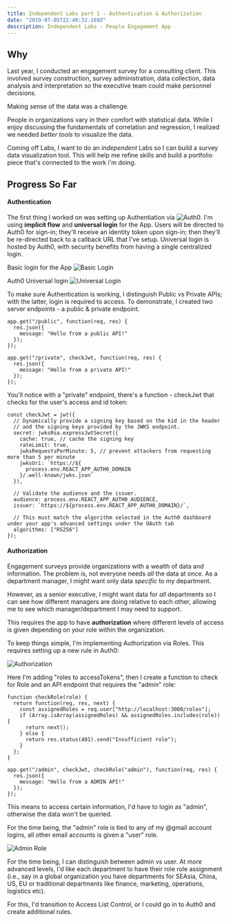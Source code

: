 ```yaml
---
title: Independent Labs part 1 - Authentication & Authorization
date: "2019-07-05T22:40:32.169Z"
description: Independent Labs - People Engagement App
---
```


## Why

Last year, I conducted an engagement survey for a consulting client. This involved survey construction, survey administration, data collection, data analysis and interpretation so the executive team could make personnel decisions.

Making sense of the data was a challenge.

People in organizations vary in their comfort with statistical data. While I enjoy discussing the fundamentals of correlation and regression, I realized we needed _better tools_ to visualize the data.

Coming off Labs, I want to do an _independent_ Labs so I can build a survey data visualization tool. This will help me refine skills and build a portfolio piece that's connected to the work i'm doing.

## Progress So Far

#### Authentication

The first thing I worked on was setting up Authentiation via ![Auth0](https://auth0.com/). I'm using **implicit flow** and **universal login** for the App. Users will be directed to Auth0 for sign-in; they'll receive an identity token upon sign-in; then they'll be re-directed back to a callback URL that I've setup. Universal login is hosted by Auth0, with security benefits from having a single centralized login.

Basic login for the App
![Basic Login](./temp-login.png)

Auth0 Universal login
![Universal Login](./universal-log.png)

To make sure Authentication is working, I distinguish Public vs Private APIs; with the latter, login is required to access. To demonstrate, I created two server endpoints - a public & private endpoint.

```
app.get("/public", function(req, res) {
  res.json({
    message: "Hello from a public API!"
  });
});

app.get("/private", checkJwt, function(req, res) {
  res.json({
    message: "Hello from a private API!"
  });
});

```

You'll notice with a "private" endpoint, there's a function - checkJwt that checks for the user's access and id token:

```
const checkJwt = jwt({
  // Dynamically provide a signing key based on the kid in the header
  // and the signing keys provided by the JWKS endpoint.
  secret: jwksRsa.expressJwtSecret({
    cache: true, // cache the signing key
    rateLimit: true,
    jwksRequestsPerMinute: 5, // prevent attackers from requesting more than 5 per minute
    jwksUri: `https://${
      process.env.REACT_APP_AUTH0_DOMAIN
    }/.well-known/jwks.json`
  }),

  // Validate the audience and the issuer.
  audience: process.env.REACT_APP_AUTH0_AUDIENCE,
  issuer: `https://${process.env.REACT_APP_AUTH0_DOMAIN}/`,

  // This must match the algorithm selected in the Auth0 dashboard under your app's advanced settings under the OAuth tab
  algorithms: ["RS256"]
});
```

#### Authorization

Engagement surveys provide organizations with a wealth of data and information. The problem is, not everyone needs _all_ the data at once. As a department manager, I might want only data _specific_ to my department.

However, as a senior executive, I might want data for _all_ departments so I can see how different managers are doing relative to each other, allowing me to see which manager/department I may need to support.

This requires the app to have **authorization** where different levels of access is given depending on your role within the organization.

To keep things simple, I'm implementing Authorization via Roles. This requires setting up a new rule in Auth0:

![Authorization](./Authorization-roles.png)

Here I'm adding "roles to accessTokens", then I create a function to check for Role and an API endpoint that requires the "admin" role:

```
function checkRole(role) {
  return function(req, res, next) {
    const assignedRoles = req.user["http://localhost:3000/roles"];
    if (Array.isArray(assignedRoles) && assignedRoles.includes(role)) {
      return next();
    } else {
      return res.status(401).send("Insufficient role");
    }
  };
}

app.get("/admin", checkJwt, checkRole("admin"), function(req, res) {
  res.json({
    message: "Hello from a ADMIN API!"
  });
});

```

This means to access certain information, I'd have to login as "admin", otherwise the data won't be queried.

For the time being, the "admin" role is tied to any of my @gmail account logins, all other email accounts is given a "user" role.

![Admin Role](./admin-role.png)

For the time being, I can distinguish between admin vs user. At more advanced levels, I'd like each department to have their role role assignment (i.e., say in a global organization you have departments for SEAsia, China, US, EU or traditional departments like finance, marketing, operations, logistics etc).

For this, I'd transition to Access List Control, or I could go in to Auth0 and create additional rules.
